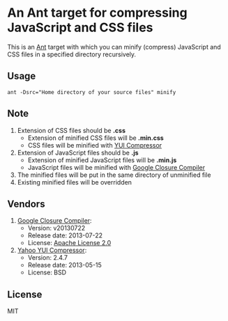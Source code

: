 # An Ant target for compressing JavaScript and CSS files #
This is an [Ant](http://ant.apache.org/) target with which you can minify (compress) JavaScript and CSS files in a specified directory recursively.

## Usage ##
    ant -Dsrc="Home directory of your source files" minify

## Note ##

1. Extension of CSS files should be **.css**
	- Extension of minified CSS files will be **.min.css**
	- CSS files will be minified with [YUI Compressor](http://yui.github.io/yuicompressor/)
2. Extension of JavaScript files should be **.js**
	- Extension of minified JavaScript files will be **.min.js**
    - JavaScript files will be minified with [Google Closure Compiler](https://github.com/google/closure-compiler)
3. The minified files will be put in the same directory of unminified file
4. Existing minified files will be overridden

## Vendors ##

1. [Google Closure Compiler](https://github.com/google/closure-compiler):
    - Version:        v20130722
    - Release date:   2013-07-22
    - License:        [Apache License 2.0](http://www.apache.org/licenses/LICENSE-2.0)
2. [Yahoo YUI Compressor](http://yui.github.io/yuicompressor/):
	- Version:        2.4.7
    - Release date:   2013-05-15
    - License:        BSD

## License ##
MIT